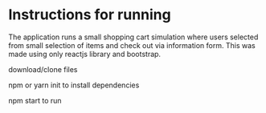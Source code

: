 # Instructions for running

The application runs a small shopping cart simulation where users selected from small selection of items and check out
via information form. This was made using only reactjs library and bootstrap.

download/clone files

npm or yarn init to install dependencies

npm start to run
